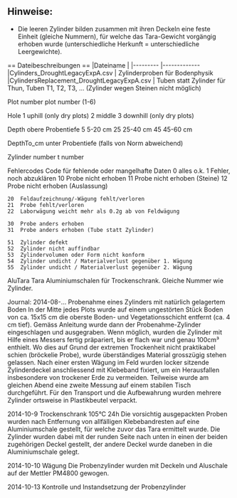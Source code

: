 ## Hinweise: ##
- Die leeren Zylinder bilden zusammen mit ihren Deckeln eine feste Einheit (gleiche Nummern), für welche das Tara-Gewicht vorgängig erhoben wurde (unterschiedliche Herkunft = unterschiedliche Leergewichte).


== Dateibeschreibungen ==
|Dateiname  					|
|---------					|-------------
|Cylinders_DroughtLegacyExpA.csv		| Zylinderproben für Bodenphysik
|CylindersReplacement_DroughtLegacyExpA.csv	| Tuben statt Zylinder für Thun, Tuben T1, T2, T3, ... (Zylinder wegen Steinen nicht möglich)
		
		
Plot	number	plot number (1-6)
		
		
Hole	1	uphill (only dry plots)
	2	middle
	3	downhill (only dry plots)
		
		
Depth		obere Probentiefe
	5	5-20 cm
	25	25-40 cm
	45	45-60 cm
		
		
		
		
DepthTo_cm		unter Probentiefe (falls von Norm abweichend)
		
		
Zylinder	number	t number
		
	
		
	
Fehlercodes		Code für fehlende oder mangelhafte Daten
	0	alles o.k.
	1	Fehler, noch abzuklären
	10	Probe nicht erhoben
	11	Probe nicht erhoben (Steine)
	12	Probe nicht erhoben (Auslassung)
		
	20	Feldaufzeichnung/-Wägung fehlt/verloren
	21	Probe fehlt/verloren
	22	Laborwägung weicht mehr als 0.2g ab von Feldwägung
		
	30	Probe anders erhoben
	31	Probe anders erhoben (Tube statt Zylinder)
		
	51	Zylinder defekt
	52	Zylinder nicht auffindbar
	53	Zylindervolumen oder Form nicht konform
	54	Zylinder undicht / Materialverlust gegenüber 1. Wägung
	55	Zylinder undicht / Materialverlust gegenüber 2. Wägung
		
		
		
		
AluTara		Tara Aluminiumschalen für Trockenschrank. Gleiche Nummer wie Zylinder.


Journal:
2014-08-... Probenahme eines Zylinders mit natürlich gelagertem Boden
	In der Mitte jedes Plots wurde auf einem ungestörten Stück Boden von ca. 15x15 cm die oberste Boden- und Vegetationsschicht entfernt (ca. 4 cm tief). Gemäss Anleitung wurde dann der Probenahme-Zylinder  eingeschlagen und ausgegraben. Wenn möglich, wurden die Zylinder mit Hilfe eines Messers fertig präpariert, bis er flach war und genau 100cm³ enthielt. Wo dies auf Grund der extremen Trockenheit nicht praktikabel schien (bröckelie Probe), wurde überständiges Material grosszügig stehen gelassen. Nach einer ersten Wägung im Feld wurden locker sitzende Zylinderdeckel anschliessend mit Klebeband fixiert, um ein Herausfallen insbesondere von trockener Erde zu vermeiden. Teilweise wurde am gleichen Abend eine zweite Messung auf einem stabilen Tisch durchgeführt.  Für den Transport und die Aufbewahrung wurden mehrere Zylinder ortsweise in Plastikbeutel verpackt.

2014-10-9 Trockenschrank 105°C 24h
	Die vorsichtig ausgepackten Proben wurden nach Entfernung von allfälligen Klebebandresten auf eine Aluminiumschale gestellt, für welche zuvor das Tara ermittelt wurde. Die Zylinder wurden dabei mit der runden Seite nach unten in einen der beiden zugehörigen Deckel gestellt, der andere Deckel wurde daneben in die Aluminiumschale gelegt.

2014-10-10 Wägung
	Die Probenzylinder wurden mit Deckeln und Aluschale auf der Mettler PM4800 gewogen.

2014-10-13 Kontrolle und Instandsetzung der Probenzylinder
	
